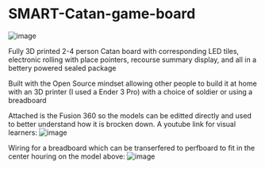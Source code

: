 # SMART-Catan-game-board
![image](https://github.com/jareddilley/SMART-Catan-game-board/blob/main/Board_DEMO.gif)

Fully 3D printed 2-4 person Catan board with corresponding LED tiles, electronic rolling with place pointers, recourse summary display, and all in a bettery powered sealed package 

Built with the Open Source mindset allowing other people to build it at home with an 3D printer (I used a Ender 3 Pro) with a choice of soldier or using a breadboard 

Attached is the Fusion 360 so the models can be editted directly and used to better understand how it is brocken down. A youtube link for visual learners: 
![image](https://github.com/jareddilley/SMART-Catan-game-board/blob/main/3D%20Breakdown.JPG)

Wiring for a breadboard which can be transerfered to perfboard to fit in the center houring on the model above:
![image](https://github.com/jareddilley/SMART-Catan-game-board/blob/main/Wiring.jpg)

